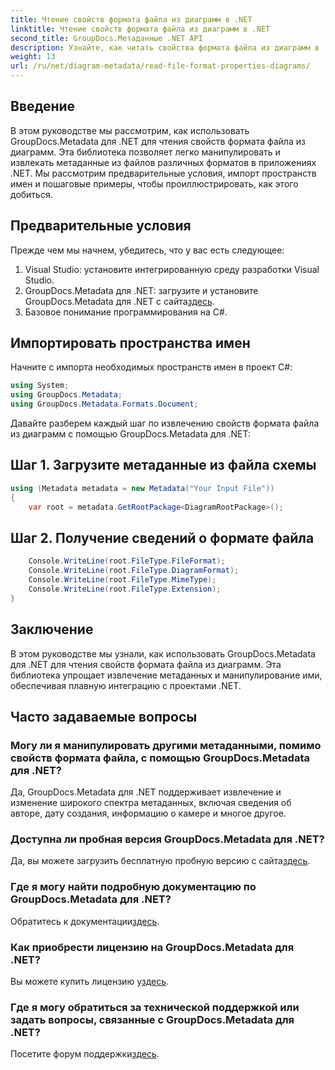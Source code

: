 ```yaml
---
title: Чтение свойств формата файла из диаграмм в .NET
linktitle: Чтение свойств формата файла из диаграмм в .NET
second_title: GroupDocs.Метаданные .NET API
description: Узнайте, как читать свойства формата файла из диаграмм в .NET с помощью GroupDocs.Metadata. Извлекайте подробные метаданные без особых усилий.
weight: 13
url: /ru/net/diagram-metadata/read-file-format-properties-diagrams/
---
```

## Введение
В этом руководстве мы рассмотрим, как использовать GroupDocs.Metadata для .NET для чтения свойств формата файла из диаграмм. Эта библиотека позволяет легко манипулировать и извлекать метаданные из файлов различных форматов в приложениях .NET. Мы рассмотрим предварительные условия, импорт пространств имен и пошаговые примеры, чтобы проиллюстрировать, как этого добиться.

## Предварительные условия
Прежде чем мы начнем, убедитесь, что у вас есть следующее:
1. Visual Studio: установите интегрированную среду разработки Visual Studio.
2.  GroupDocs.Metadata для .NET: загрузите и установите GroupDocs.Metadata для .NET с сайта[здесь](https://releases.groupdocs.com/metadata/net/).
3. Базовое понимание программирования на C#.

## Импортировать пространства имен
Начните с импорта необходимых пространств имен в проект C#:
```csharp
using System;
using GroupDocs.Metadata;
using GroupDocs.Metadata.Formats.Document;
```

Давайте разберем каждый шаг по извлечению свойств формата файла из диаграмм с помощью GroupDocs.Metadata для .NET:
## Шаг 1. Загрузите метаданные из файла схемы
```csharp
using (Metadata metadata = new Metadata("Your Input File"))
{
    var root = metadata.GetRootPackage<DiagramRootPackage>();
```
## Шаг 2. Получение сведений о формате файла
```csharp
    Console.WriteLine(root.FileType.FileFormat);
    Console.WriteLine(root.FileType.DiagramFormat);
    Console.WriteLine(root.FileType.MimeType);
    Console.WriteLine(root.FileType.Extension);
}
```

## Заключение
В этом руководстве мы узнали, как использовать GroupDocs.Metadata для .NET для чтения свойств формата файла из диаграмм. Эта библиотека упрощает извлечение метаданных и манипулирование ими, обеспечивая плавную интеграцию с проектами .NET.

## Часто задаваемые вопросы
### Могу ли я манипулировать другими метаданными, помимо свойств формата файла, с помощью GroupDocs.Metadata для .NET?
Да, GroupDocs.Metadata для .NET поддерживает извлечение и изменение широкого спектра метаданных, включая сведения об авторе, дату создания, информацию о камере и многое другое.
### Доступна ли пробная версия GroupDocs.Metadata для .NET?
 Да, вы можете загрузить бесплатную пробную версию с сайта[здесь](https://releases.groupdocs.com/).
### Где я могу найти подробную документацию по GroupDocs.Metadata для .NET?
 Обратитесь к документации[здесь](https://tutorials.groupdocs.com/metadata/net/).
### Как приобрести лицензию на GroupDocs.Metadata для .NET?
 Вы можете купить лицензию у[здесь](https://purchase.groupdocs.com/buy).
### Где я могу обратиться за технической поддержкой или задать вопросы, связанные с GroupDocs.Metadata для .NET?
 Посетите форум поддержки[здесь](https://forum.groupdocs.com/c/metadata/14).